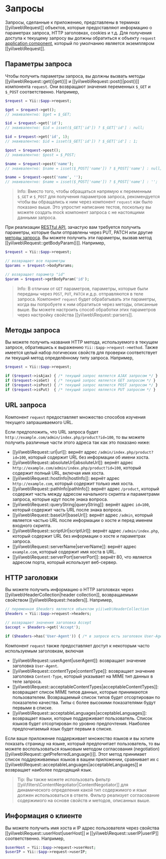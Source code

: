 Запросы
========

Запросы, сделанные к приложению, представлены в терминах [[yii\web\Request]] объектов, которые предоставляют информацию о параметрах запроса, HTTP заголовках, cookies и т.д. Для получения доступа к текущему запросу вы должны обратиться к объекту `request` [application component](structure-application-components.md), который по умолчанию является экземпляром [[yii\web\Request]].


## Параметры запроса <span id="request-parameters"></span>

Чтобы получить параметры запроса, вы должны вызвать методы [[yii\web\Request::get()|get()]] и [[yii\web\Request::post()|post()]] компонента `request`. Они возвращают значения переменных `$_GET` и `$_POST` соответственно. Например,

```php
$request = Yii::$app->request;

$get = $request->get(); 
// эквивалентно: $get = $_GET;

$id = $request->get('id');   
// эквивалентно: $id = isset($_GET['id']) ? $_GET['id'] : null;

$id = $request->get('id', 1);   
// эквивалентно: $id = isset($_GET['id']) ? $_GET['id'] : 1;

$post = $request->post(); 
// эквивалентно: $post = $_POST;

$name = $request->post('name');   
// эквивалентно: $name = isset($_POST['name']) ? $_POST['name'] : null;

$name = $request->post('name', '');   
// эквивалентно: $name = isset($_POST['name']) ? $_POST['name'] : '';
```

> Info: Вместо того, чтобы обращаться напрямую к переменным `$_GET` и `$_POST` для получения параметров запроса, рекомендуется
  чтобы вы обращались к ним через компонент `request` как было показано выше. Это упростит написание тестов, поскольку вы можете создать mock компонент запроса с не настоящими данными запроса.

При реализации [RESTful API](rest-quick-start.md), зачастую вам требуется получить параметры, которые были отправлены через PUT, PATCH или другие [методы запроса](#Методы-запроса-). Вы можете получить эти параметры, вызвав метод [[yii\web\Request::getBodyParam()]]. Например,

```php
$request = Yii::$app->request;

// возвращает все параметры
$params = $request->bodyParams;

// возвращает параметр "id"
$param = $request->getBodyParam('id');
```

> Info: В отличии от `GET` параметров, параметры, которые были переданы через `POST`, `PUT`, `PATCH` и д.р. отправляются в теле запроса.
  Компонент `request` будет обрабатывать эти параметры, когда вы попробуете к ним обратиться через методы, описанные выше.
  Вы можете настроить способ обработки этих параметров через настройку свойства [[yii\web\Request::parsers]].
  

## Методы запроса <span id="request-methods"></span>

Вы можете получить названия HTTP метода, используемого в текущем запросе, обратившись к выражению  `Yii::$app->request->method`.
Также имеется целый набор логических свойств для проверки соответствует ли текущий метод определённому типу запроса.
Например,

```php
$request = Yii::$app->request;

if ($request->isAjax) { /* текущий запрос является AJAX запросом */ }
if ($request->isGet)  { /* текущий запрос является GET запросом */ }
if ($request->isPost) { /* текущий запрос является POST запросом */ }
if ($request->isPut)  { /* текущий запрос является PUT запросом */ }
```

## URL запроса <span id="request-urls"></span>

Компонент `request` предоставляет множество способов изучения текущего запрашиваемого URL. 

Если предположить, что URL запроса будет `http://example.com/admin/index.php/product?id=100`, то вы можете получить различные части этого адреса так как это показано ниже:

* [[yii\web\Request::url|url]]: вернёт адрес `/admin/index.php/product?id=100`, который содержит URL без информации об имени хоста. 
* [[yii\web\Request::absoluteUrl|absoluteUrl]]: вернёт адрес `http://example.com/admin/index.php/product?id=100`,
  который содержит полный URL, включая имя хоста.
* [[yii\web\Request::hostInfo|hostInfo]]: вернёт адрес `http://example.com`, который содержит только имя хоста.
* [[yii\web\Request::pathInfo|pathInfo]]: вернёт адрес `/product`, который содержит часть между адресом начального скрипта и параметрами запроса, которые идут после знака вопроса.
* [[yii\web\Request::queryString|queryString]]: вернёт адрес `id=100`, который содержит часть URL после знака вопроса. 
* [[yii\web\Request::baseUrl|baseUrl]]: вернёт адрес `/admin`, который является частью URL после информации о хосте и перед именем входного скрипта.
* [[yii\web\Request::scriptUrl|scriptUrl]]: вернёт адрес `/admin/index.php`, который содержит URL без информации о хосте и параметрах запроса.
* [[yii\web\Request::serverName|serverName]]: вернёт адрес `example.com`, который содержит имя хоста в URL.
* [[yii\web\Request::serverPort|serverPort]]: вернёт 80, что является адресом порта, который использует веб-сервер.


## HTTP заголовки <span id="http-headers"></span> 

Вы можете получить информацию о HTTP заголовках через [[yii\web\HeaderCollection|header collection]], возвращаемыми свойством [[yii\web\Request::headers]]. Например,

```php
// переменная $headers является объектом yii\web\HeaderCollection 
$headers = Yii::$app->request->headers;

// возвращает значения заголовка Accept
$accept = $headers->get('Accept');

if ($headers->has('User-Agent')) { /* в запросе есть заголовок User-Agent */ }
```

Компонент `request` также предоставляет доступ к некоторым часто используемым заголовкам, включая

* [[yii\web\Request::userAgent|userAgent]]: возвращает значение заголовка `User-Agent`.
* [[yii\web\Request::contentType|contentType]]: возвращает значение заголовка `Content-Type`, который указывает на MIME тип данных в теле запроса.
* [[yii\web\Request::acceptableContentTypes|acceptableContentTypes]]: возвращает список MIME типов данных, которые принимаются пользователем.
  Возвращаемый список типов будет отсортирован по показателю качества. Типы с более высокими показателями будут первыми в списке.
* [[yii\web\Request::acceptableLanguages|acceptableLanguages]]: возвращает языки, которые поддерживает пользователь.
  Список языков будет отсортирован по уровню предпочтения. Наиболее предпочитаемый язык будет первым в списке.

Если ваше приложение поддерживает множество языков и вы хотите показать страницу на языке, который предпочитает пользователь, 
то вы можете воспользоваться языковым методом согласования (negotiation) [[yii\web\Request::getPreferredLanguage()]].
Этот метод принимает список поддерживаемых языков в вашем приложении, сравнивает их с [[yii\web\Request::acceptableLanguages|acceptableLanguages]] 
и возвращает наиболее подходящий язык.

> Tip: Вы также можете использовать фильтр [[yii\filters\ContentNegotiator|ContentNegotiator]] для динамического определения
  какой тип содержимого и язык должен использоваться в ответе. Фильтр реализует согласование содержимого на основе свойств и методов, описанных выше.


## Информация о клиенте <span id="client-information"></span>

Вы можете получить имя хоста и IP адрес пользователя через свойства [[yii\web\Request::userHost|userHost]]
и [[yii\web\Request::userIP|userIP]] соответственно. Например,

```php
$userHost = Yii::$app->request->userHost;
$userIP = Yii::$app->request->userIP;
```
